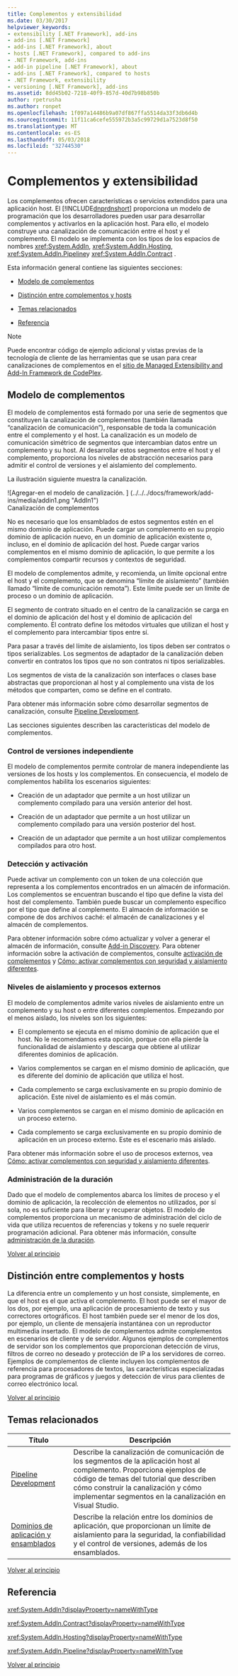 ```yaml
---
title: Complementos y extensibilidad
ms.date: 03/30/2017
helpviewer_keywords:
- extensibility [.NET Framework], add-ins
- add-ins [.NET Framework]
- add-ins [.NET Framework], about
- hosts [.NET Framework], compared to add-ins
- .NET Framework, add-ins
- add-in pipeline [.NET Framework], about
- add-ins [.NET Framework], compared to hosts
- .NET Framework, extensibility
- versioning [.NET Framework], add-ins
ms.assetid: 8dd45b02-7218-40f9-857d-40d7b98b850b
author: rpetrusha
ms.author: ronpet
ms.openlocfilehash: 1f097a14486b9a07df867ffa5514da33f3db6d4b
ms.sourcegitcommit: 11f11ca6cefe555972b3a5c99729d1a7523d8f50
ms.translationtype: MT
ms.contentlocale: es-ES
ms.lasthandoff: 05/03/2018
ms.locfileid: "32744530"
---
```

# <a name="add-ins-and-extensibility"></a>Complementos y extensibilidad
<a name="top"></a> Los complementos ofrecen características o servicios extendidos para una aplicación host. El [!INCLUDE[dnprdnshort](../../../includes/dnprdnshort-md.md)] proporciona un modelo de programación que los desarrolladores pueden usar para desarrollar complementos y activarlos en la aplicación host. Para ello, el modelo construye una canalización de comunicación entre el host y el complemento. El modelo se implementa con los tipos de los espacios de nombres <xref:System.AddIn>, <xref:System.AddIn.Hosting>, <xref:System.AddIn.Pipeline>y <xref:System.AddIn.Contract> .  
  
 Esta información general contiene las siguientes secciones:  
  
-   [Modelo de complementos](#addin_model)  
  
-   [Distinción entre complementos y hosts](#distinguishing_between_addins_and_hosts)  
  
-   [Temas relacionados](#related_topics)  
  
-   [Referencia](#reference)  
  
> [!NOTE]
>  Puede encontrar código de ejemplo adicional y vistas previas de la tecnología de cliente de las herramientas que se usan para crear canalizaciones de complementos en el [sitio de Managed Extensibility and Add-In Framework de CodePlex](http://go.microsoft.com/fwlink/?LinkId=121190).  
  
<a name="addin_model"></a>   
## <a name="add-in-model"></a>Modelo de complementos  
 El modelo de complementos está formado por una serie de segmentos que constituyen la canalización de complementos (también llamada “canalización de comunicación”), responsable de toda la comunicación entre el complemento y el host. La canalización es un modelo de comunicación simétrico de segmentos que intercambian datos entre un complemento y su host. Al desarrollar estos segmentos entre el host y el complemento, proporciona los niveles de abstracción necesarios para admitir el control de versiones y el aislamiento del complemento.  
  
 La ilustración siguiente muestra la canalización.  
  
 ![Agregar&#45;en el modelo de canalización. ] (../../../docs/framework/add-ins/media/addin1.png "AddIn1")  
Canalización de complementos  
  
 No es necesario que los ensamblados de estos segmentos estén en el mismo dominio de aplicación. Puede cargar un complemento en su propio dominio de aplicación nuevo, en un dominio de aplicación existente o, incluso, en el dominio de aplicación del host. Puede cargar varios complementos en el mismo dominio de aplicación, lo que permite a los complementos compartir recursos y contextos de seguridad.  
  
 El modelo de complementos admite, y recomienda, un límite opcional entre el host y el complemento, que se denomina “límite de aislamiento” (también llamado “límite de comunicación remota”). Este límite puede ser un límite de proceso o un dominio de aplicación.  
  
 El segmento de contrato situado en el centro de la canalización se carga en el dominio de aplicación del host y el dominio de aplicación del complemento. El contrato define los métodos virtuales que utilizan el host y el complemento para intercambiar tipos entre sí.  
  
 Para pasar a través del límite de aislamiento, los tipos deben ser contratos o tipos serializables. Los segmentos de adaptador de la canalización deben convertir en contratos los tipos que no son contratos ni tipos serializables.  
  
 Los segmentos de vista de la canalización son interfaces o clases base abstractas que proporcionan al host y al complemento una vista de los métodos que comparten, como se define en el contrato.  
  
 Para obtener más información sobre cómo desarrollar segmentos de canalización, consulte [Pipeline Development](../../../docs/framework/add-ins/pipeline-development.md).  
  
 Las secciones siguientes describen las características del modelo de complementos.  
  
### <a name="independent-versioning"></a>Control de versiones independiente  
 El modelo de complementos permite controlar de manera independiente las versiones de los hosts y los complementos. En consecuencia, el modelo de complementos habilita los escenarios siguientes:  
  
-   Creación de un adaptador que permite a un host utilizar un complemento compilado para una versión anterior del host.  
  
-   Creación de un adaptador que permite a un host utilizar un complemento compilado para una versión posterior del host.  
  
-   Creación de un adaptador que permite a un host utilizar complementos compilados para otro host.  
  
### <a name="discovery-and-activation"></a>Detección y activación  
 Puede activar un complemento con un token de una colección que representa a los complementos encontrados en un almacén de información. Los complementos se encuentran buscando el tipo que define la vista del host del complemento. También puede buscar un complemento específico por el tipo que define al complemento. El almacén de información se compone de dos archivos caché: el almacén de canalizaciones y el almacén de complementos.  
  
 Para obtener información sobre cómo actualizar y volver a generar el almacén de información, consulte [Add-in Discovery](http://msdn.microsoft.com/library/5d268dde-11df-4c4d-a022-f58d88bbc421). Para obtener información sobre la activación de complementos, consulte [activación de complementos](http://msdn.microsoft.com/library/bedcbcdf-5964-4215-b5f3-3299798b2b3f) y [Cómo: activar complementos con seguridad y aislamiento diferentes](http://msdn.microsoft.com/library/7afe7ec8-5158-4350-9119-5df0ecab8aa5).  
  
### <a name="isolation-levels-and-external-processes"></a>Niveles de aislamiento y procesos externos  
 El modelo de complementos admite varios niveles de aislamiento entre un complemento y su host o entre diferentes complementos. Empezando por el menos aislado, los niveles son los siguientes:  
  
-   El complemento se ejecuta en el mismo dominio de aplicación que el host. No le recomendamos esta opción, porque con ella pierde la funcionalidad de aislamiento y descarga que obtiene al utilizar diferentes dominios de aplicación.  
  
-   Varios complementos se cargan en el mismo dominio de aplicación, que es diferente del dominio de aplicación que utiliza el host.  
  
-   Cada complemento se carga exclusivamente en su propio dominio de aplicación. Este nivel de aislamiento es el más común.  
  
-   Varios complementos se cargan en el mismo dominio de aplicación en un proceso externo.  
  
-   Cada complemento se carga exclusivamente en su propio dominio de aplicación en un proceso externo. Este es el escenario más aislado.  
  
 Para obtener más información sobre el uso de procesos externos, vea [Cómo: activar complementos con seguridad y aislamiento diferentes](http://msdn.microsoft.com/library/7afe7ec8-5158-4350-9119-5df0ecab8aa5).  
  
### <a name="lifetime-management"></a>Administración de la duración  
 Dado que el modelo de complementos abarca los límites de proceso y el dominio de aplicación, la recolección de elementos no utilizados, por sí sola, no es suficiente para liberar y recuperar objetos. El modelo de complementos proporciona un mecanismo de administración del ciclo de vida que utiliza recuentos de referencias y tokens y no suele requerir programación adicional. Para obtener más información, consulte [administración de la duración](http://msdn.microsoft.com/library/57a9c87e-394c-4fef-89f2-aa4223a2aeb5).  
  
 [Volver al principio](#top)  
  
<a name="distinguishing_between_addins_and_hosts"></a>   
## <a name="distinguishing-between-add-ins-and-hosts"></a>Distinción entre complementos y hosts  
 La diferencia entre un complemento y un host consiste, simplemente, en que el host es el que activa el complemento. El host puede ser el mayor de los dos, por ejemplo, una aplicación de procesamiento de texto y sus correctores ortográficos. El host también puede ser el menor de los dos, por ejemplo, un cliente de mensajería instantánea con un reproductor multimedia insertado. El modelo de complementos admite complementos en escenarios de cliente y de servidor. Algunos ejemplos de complementos de servidor son los complementos que proporcionan detección de virus, filtros de correo no deseado y protección de IP a los servidores de correo. Ejemplos de complementos de cliente incluyen los complementos de referencia para procesadores de textos, las características especializadas para programas de gráficos y juegos y detección de virus para clientes de correo electrónico local.  
  
 [Volver al principio](#top)  
  
<a name="related_topics"></a>   
## <a name="related-topics"></a>Temas relacionados  
  
|Título|Descripción|  
|-----------|-----------------|  
|[Pipeline Development](../../../docs/framework/add-ins/pipeline-development.md)|Describe la canalización de comunicación de los segmentos de la aplicación host al complemento. Proporciona ejemplos de código de temas del tutorial que describen cómo construir la canalización y cómo implementar segmentos en la canalización en Visual Studio.|  
|[Dominios de aplicación y ensamblados](http://msdn.microsoft.com/library/433b04ae-4ba8-4849-9dbd-79194f240346)|Describe la relación entre los dominios de aplicación, que proporcionan un límite de aislamiento para la seguridad, la confiabilidad y el control de versiones, además de los ensamblados.|  
  
 [Volver al principio](#top)  
  
<a name="reference"></a>   
## <a name="reference"></a>Referencia  
 <xref:System.AddIn?displayProperty=nameWithType>  
  
 <xref:System.AddIn.Contract?displayProperty=nameWithType>  
  
 <xref:System.AddIn.Hosting?displayProperty=nameWithType>  
  
 <xref:System.AddIn.Pipeline?displayProperty=nameWithType>  
  
 [Volver al principio](#top)
